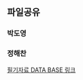 ## 파일공유

### 박도영


### 정해찬 

[필기자료 DATA BASE 링크](https://github.com/CAU-AISL/Database/blob/main/%EB%B9%84%ED%96%89%EB%8F%99%EC%97%AD%ED%95%99%20%EA%B3%B5%EC%9C%A0%20%ED%8C%8C%EC%9D%BC/%EC%8A%A4%ED%84%B0%EB%94%94%20%EC%9E%90%EB%A3%8C%20(1).pdf)

